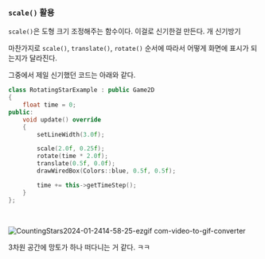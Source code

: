 ### `scale()` 활용
`scale()`은 도형 크기 조정해주는 함수이다. 이걸로 신기한걸 만든다. 개 신기방기

마찬가지로 `scale()`, `translate()`, `rotate()` 순서에 따라서 어떻게 화면에 표시가 되는지가 달라진다.

그중에서 제일 신기했던 코드는 아래와 같다.

```cpp
class RotatingStarExample : public Game2D
{ 
	float time = 0;
public:
	void update() override
	{
		setLineWidth(3.0f);

		scale(2.0f, 0.25f);
		rotate(time * 2.0f);
		translate(0.5f, 0.0f);
		drawWiredBox(Colors::blue, 0.5f, 0.5f);

		time += this->getTimeStep();
	}
};
```
<br>

![CountingStars2024-01-2414-58-25-ezgif com-video-to-gif-converter](https://github.com/SunFlower2819/Today-I-learned/assets/130738283/26c238d0-ec2b-428b-9445-3df0c7588da3)

3차원 공간에 망토가 하나 떠다니는 거 같다. ㅋㅋ
